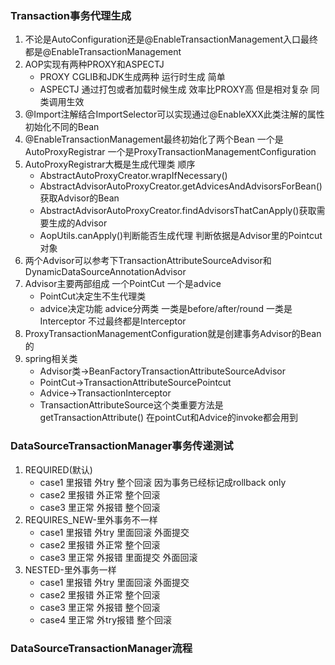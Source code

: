 ### Transaction事务代理生成

1. 不论是AutoConfiguration还是@EnableTransactionManagement入口最终都是@EnableTransactionManagement
2. AOP实现有两种PROXY和ASPECTJ
   - PROXY CGLIB和JDK生成两种 运行时生成 简单
   - ASPECTJ 通过打包或者加载时候生成 效率比PROXY高 但是相对复杂 同类调用生效
3. @Import注解结合ImportSelector可以实现通过@EnableXXX此类注解的属性初始化不同的Bean
4. @EnableTransactionManagement最终初始化了两个Bean 一个是AutoProxyRegistrar 一个是ProxyTransactionManagementConfiguration
5. AutoProxyRegistrar大概是生成代理类 顺序
   - AbstractAutoProxyCreator.wrapIfNecessary()
   - AbstractAdvisorAutoProxyCreator.getAdvicesAndAdvisorsForBean()获取Advisor的Bean
   - AbstractAdvisorAutoProxyCreator.findAdvisorsThatCanApply()获取需要生成的Advisor
   - AopUtils.canApply()判断能否生成代理 判断依据是Advisor里的Pointcut对象
6. 两个Advisor可以参考下TransactionAttributeSourceAdvisor和DynamicDataSourceAnnotationAdvisor
7. Advisor主要两部组成 一个PointCut 一个是advice
   - PointCut决定生不生代理类
   - advice决定功能 advice分两类 一类是before/after/round 一类是Interceptor  不过最终都是Interceptor
8. ProxyTransactionManagementConfiguration就是创建事务Advisor的Bean的
9. spring相关类
   - Advisor类->BeanFactoryTransactionAttributeSourceAdvisor  
   - PointCut->TransactionAttributeSourcePointcut  
   - Advice->TransactionInterceptor 
   - TransactionAttributeSource这个类重要方法是getTransactionAttribute() 在pointCut和Advice的invoke都会用到

### DataSourceTransactionManager事务传递测试

1. REQUIRED(默认)
   - case1 里报错 外try     整个回滚 因为事务已经标记成rollback only
   - case2 里报错 外正常  整个回滚
   - case3 里正常 外报错  整个回滚
2. REQUIRES_NEW-里外事务不一样
   - case1 里报错 外try     里面回滚 外面提交
   - case2 里报错 外正常  整个回滚
   - case3 里正常 外报错  里面提交 外面回滚
3. NESTED-里外事务一样
   - case1 里报错 外try     里面回滚 外面提交
   - case2 里报错 外正常  整个回滚
   - case3 里正常 外报错  整个回滚
   - case4 里正常 外try报错  整个回滚

### DataSourceTransactionManager流程